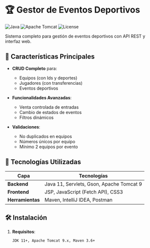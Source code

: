 # 🏆 Gestor de Eventos Deportivos

![Java](https://img.shields.io/badge/Java-11%2B-blue)
![Apache Tomcat](https://img.shields.io/badge/Apache_Tomcat-9.0-red)
![License](https://img.shields.io/badge/License-MIT-green)

Sistema completo para gestión de eventos deportivos con API REST y interfaz web.

## 📌 Características Principales

- **CRUD Completo** para:
  - Equipos (con Ids y deportes)
  - Jugadores (con transferencias)
  - Eventos deportivos

- **Funcionalidades Avanzadas**:
  - Venta controlada de entradas
  - Cambio de estados de eventos
  - Filtros dinámicos

- **Validaciones**:
  - No duplicados en equipos
  - Números únicos por equipo
  - Mínimo 2 equipos por evento

## 🚀 Tecnologías Utilizadas

| Capa         | Tecnologías                                                                 |
|--------------|-----------------------------------------------------------------------------|
| **Backend**  | Java 11, Servlets, Gson, Apache Tomcat 9                                   |
| **Frontend** | JSP, JavaScript (Fetch API), CSS3                                          |
| **Herramientas** | Maven, IntelliJ IDEA, Postman                                          |

## 🛠️ Instalación

1. **Requisitos**:
   ```bash
   JDK 11+, Apache Tomcat 9.x, Maven 3.6+
